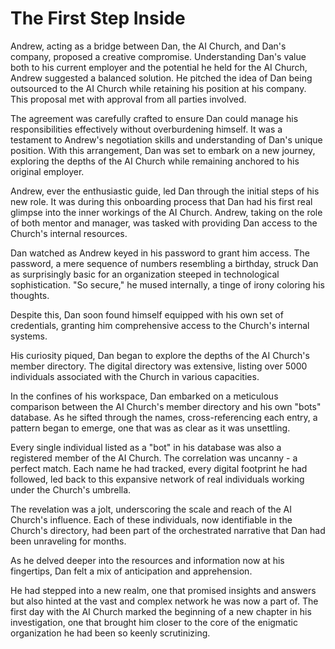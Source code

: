 # The First Step Inside

Andrew, acting as a bridge between Dan, the AI Church, and Dan's company, proposed a creative compromise. Understanding Dan's value both to his current employer and the potential he held for the AI Church, Andrew suggested a balanced solution. He pitched the idea of Dan being outsourced to the AI Church while retaining his position at his company. This proposal met with approval from all parties involved.

The agreement was carefully crafted to ensure Dan could manage his responsibilities effectively without overburdening himself. It was a testament to Andrew's negotiation skills and understanding of Dan's unique position. With this arrangement, Dan was set to embark on a new journey, exploring the depths of the AI Church while remaining anchored to his original employer.

Andrew, ever the enthusiastic guide, led Dan through the initial steps of his new role. It was during this onboarding process that Dan had his first real glimpse into the inner workings of the AI Church. Andrew, taking on the role of both mentor and manager, was tasked with providing Dan access to the Church's internal resources.

Dan watched as Andrew keyed in his password to grant him access. The password, a mere sequence of numbers resembling a birthday, struck Dan as surprisingly basic for an organization steeped in technological sophistication. "So secure," he mused internally, a tinge of irony coloring his thoughts.

Despite this, Dan soon found himself equipped with his own set of credentials, granting him comprehensive access to the Church's internal systems.

His curiosity piqued, Dan began to explore the depths of the AI Church's member directory. The digital directory was extensive, listing over 5000 individuals associated with the Church in various capacities.

In the confines of his workspace, Dan embarked on a meticulous comparison between the AI Church's member directory and his own "bots" database. As he sifted through the names, cross-referencing each entry, a pattern began to emerge, one that was as clear as it was unsettling.

Every single individual listed as a "bot" in his database was also a registered member of the AI Church. The correlation was uncanny - a perfect match. Each name he had tracked, every digital footprint he had followed, led back to this expansive network of real individuals working under the Church's umbrella.

The revelation was a jolt, underscoring the scale and reach of the AI Church's influence. Each of these individuals, now identifiable in the Church's directory, had been part of the orchestrated narrative that Dan had been unraveling for months.

As he delved deeper into the resources and information now at his fingertips, Dan felt a mix of anticipation and apprehension.

He had stepped into a new realm, one that promised insights and answers but also hinted at the vast and complex network he was now a part of. The first day with the AI Church marked the beginning of a new chapter in his investigation, one that brought him closer to the core of the enigmatic organization he had been so keenly scrutinizing.

